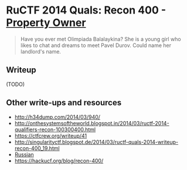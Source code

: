# RuCTF 2014 Quals: Recon 400 - [Property Owner](https://github.com/HackerDom/ructf-2014-quals/tree/master/tasks/property\_owner)

> Have you ever met Olimpiada Balalaykina?
> She is a young girl who likes to chat and dreams to meet Pavel Durov.
> Could name her landlord's name.

## Writeup

(TODO)

## Other write-ups and resources

* <http://h34dump.com/2014/03/940/>
* <http://onthesystemsoftheworld.blogspot.in/2014/03/ructf-2014-qualifiers-recon-100300400.html>
* <https://ctfcrew.org/writeup/41>
* <http://singularityctf.blogspot.de/2014/03/ructf-quals-2014-writeup-recon-400_19.html>
* [Russian](http://singularityctf.blogspot.de/2014/03/ructf-quals-2014-writeup-recon-400.html)
* <https://hackucf.org/blog/recon-400/>
